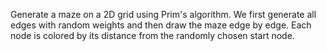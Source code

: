 Generate a maze on a 2D grid using Prim's algorithm. We first generate all edges with random weights and then draw the maze edge by edge. Each node is colored by its distance from the randomly chosen start node.
